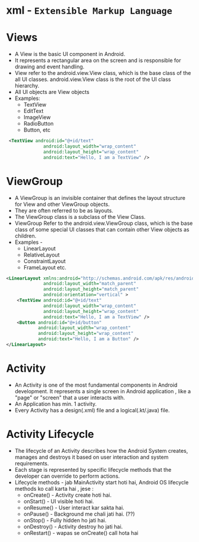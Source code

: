 # xml - `Extensible Markup Language`

# Views
* A View is the basic UI component in Android.
* It represents a rectangular area on the screen and is responsible for drawing and event handling.
* View refer to the android.view.View class, which is the base class of the all UI classes. android.view.View class is the root of the UI class hierarchy.
* All UI objects are View objects
* Examples:
   - TextView 
   - EditText
   - ImageView
   - RadioButton
   - Button, etc
```xml
 <TextView android:id="@+id/text"
              android:layout_width="wrap_content"
              android:layout_height="wrap_content"
              android:text="Hello, I am a TextView" />
```
# ViewGroup
* A ViewGroup is an invisible container that defines the layout structure for View and other ViewGroup objects.
* They are often referred to be as layouts.
* The ViewGroup class is a subclass of the View Class.
* ViewGroup Refer to the android.view.ViewGroup class, which is the base class of some special UI classes that can contain other View objects as children.
* Examples - 
   - LinearLayout
   - RelativeLayout
   - ConstraintLayout
   - FrameLayout etc.
```xml
<LinearLayout xmlns:android="http://schemas.android.com/apk/res/android"
              android:layout_width="match_parent"
              android:layout_height="match_parent"
              android:orientation="vertical" >
    <TextView android:id="@+id/text"
              android:layout_width="wrap_content"
              android:layout_height="wrap_content"
              android:text="Hello, I am a TextView" />
    <Button android:id="@+id/button"
            android:layout_width="wrap_content"
            android:layout_height="wrap_content"
            android:text="Hello, I am a Button" />
</LinearLayout>
```
# Activity
* An Activity is one of the most fundamental components in Android development. It represents a single screen in Android application , like a "page" or "screen" that a user interacts with.
* An Application has min. 1 activity.
* Every Activity has a design(.xml) file and a logical(.kt/.java) file.

# Activity Lifecycle
* The lifecycle of an Activity describes how the Android System creates, manages and destroys it based on user interaction and system requirements.
* Each stage is represented by specific lifecycle methods that the developer can override to perform actions.
* Lifecycle methods - jab MainActivity start hoti hai, Android OS lifecycle methods ko call karta hai , jese :
   - onCreate() - Activity create hoti hai.
   - onStart() - UI visible hoti hai.
   - onResume() - User interact kar sakta hai.
   - onPause() - Background me chali jati hai. (??)
   - onStop() - Fully hidden ho jati hai.
   - onDestroy() - Activity destroy ho jati hai.
   - onRestart() - wapas se onCreate() call hota hai
